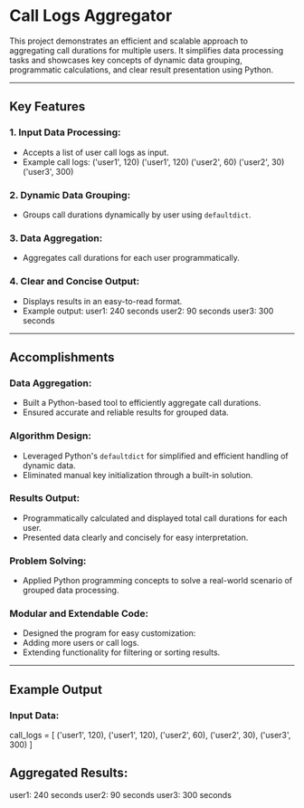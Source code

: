 # Call Logs Aggregator

This project demonstrates an efficient and scalable approach to aggregating call durations for multiple users. It simplifies data processing tasks and showcases key concepts of dynamic data grouping, programmatic calculations, and clear result presentation using Python.

---

## Key Features

### **1. Input Data Processing**:
- Accepts a list of user call logs as input.
- Example call logs: ('user1', 120) ('user1', 120) ('user2', 60) ('user2', 30) ('user3', 300)

### **2. Dynamic Data Grouping**:
- Groups call durations dynamically by user using `defaultdict`.

### **3. Data Aggregation**:
- Aggregates call durations for each user programmatically.

### **4. Clear and Concise Output**:
- Displays results in an easy-to-read format.
- Example output: user1: 240 seconds user2: 90 seconds user3: 300 seconds


---

## Accomplishments

### **Data Aggregation**:
- Built a Python-based tool to efficiently aggregate call durations.
- Ensured accurate and reliable results for grouped data.

### **Algorithm Design**:
- Leveraged Python's `defaultdict` for simplified and efficient handling of dynamic data.
- Eliminated manual key initialization through a built-in solution.

### **Results Output**:
- Programmatically calculated and displayed total call durations for each user.
- Presented data clearly and concisely for easy interpretation.

### **Problem Solving**:
- Applied Python programming concepts to solve a real-world scenario of grouped data processing.

### **Modular and Extendable Code**:
- Designed the program for easy customization:
- Adding more users or call logs.
- Extending functionality for filtering or sorting results.

---

## Example Output

### **Input Data**:
call_logs = [
  ('user1', 120),
  ('user1', 120),
  ('user2', 60),
  ('user2', 30),
  ('user3', 300)
]

## Aggregated Results:
user1: 240 seconds
user2: 90 seconds
user3: 300 seconds

